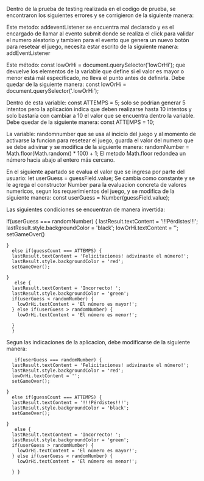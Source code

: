 Dentro de la prueba de testing realizada en el codigo de prueba, se encontraron los siguientes errores y se corrigieron de la siguiente manera:

Este metodo: addeventListener se encuentra mal declarado y es el encargado de llamar al evento submit donde se realiza el click para validar el numero aleatorio y tambien para el evento que genera un nuevo botón para resetear el juego, necesita estar escrito de la siguiente manera: addEventListener

Este método: const lowOrHi = document.querySelector('lowOrHi'); que devuelve los elementos de la variable que define si el valor es mayor o menor está mál especificado, no lleva el punto antes de definirla. Debe quedar de la siguiente manera:
const lowOrHi = document.querySelector('.lowOrHi');

Dentro de esta variable: const ATTEMPS = 5; solo se podrian generar 5 intentos pero la aplicación indica que deben realizarse hasta 10 intentos y solo bastaría con cambiar a 10 el valor que se encuentra dentro la variable. Debe quedar de la siguiente manera:
const ATTEMPS = 10;

La variable: randomnumber que se usa al incicio del juego y al momento de activarse la funcion para resetear el juego, guarda el valor del numero que se debe adivinar y se modifica de la siguiente manera: 
randomNumber = Math.floor(Math.random() * 100) + 1; El metodo Math.floor redondea un número hacia abajo al entero más cercano.

En el siguiente apartado se evalua el valor que se ingresa por parte del usuario:  let userGuess = guessField.value;
Se cambia como constante y se le agrega el constructor Number para la evaluacion concreta de valores numericos, segun los requerimientos del juego, y se modifica de la siguiente manera: const userGuess = Number(guessField.value);

Las siguientes condiciones se encuentran de manera invertida:

if(userGuess === randomNumber) {
      lastResult.textContent = '!!!Pérdistes!!!';
      lastResult.style.backgroundColor = 'black';
      lowOrHi.textContent = '';
      setGameOver()

    } 
      else if(guessCount === ATTEMPS) {
      lastResult.textContent = 'Felicitaciones! adivinaste el número!';
      lastResult.style.backgroundColor = 'red';
      setGameOver();

    }
       else {
      lastResult.textContent = 'Incorrecto! ';
      lastResult.style.backgroundColor = 'green';
      if(userGuess < randomNumber) {
        lowOrHi.textContent = 'El número es mayor!';
      } else if(userGuess > randomNumber) {
        lowOrHi.textContent = 'El número es menor!';

      }
      }
      
Segun las indicaciones de la aplicacion, debe modificarse de la siguiente manera:
      
       if(userGuess === randomNumber) {
      lastResult.textContent = 'Felicitaciones! adivinaste el número!'; 
      lastResult.style.backgroundColor = 'red';
      lowOrHi.textContent = '';
      setGameOver();

    } 
      else if(guessCount === ATTEMPS) {
      lastResult.textContent = '!!!Pérdistes!!!'; 
      lastResult.style.backgroundColor = 'black';
      setGameOver();

    }
       else {
      lastResult.textContent = 'Incorrecto! ';
      lastResult.style.backgroundColor = 'green';
      if(userGuess > randomNumber) {
        lowOrHi.textContent = 'El número es mayor!';
      } else if(userGuess < randomNumber) {
        lowOrHi.textContent = 'El número es menor!';

      } }





